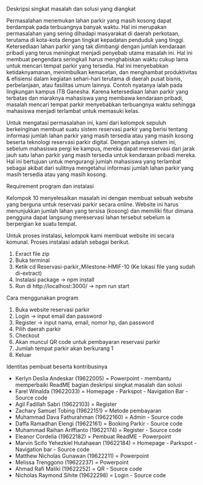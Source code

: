 Deskripsi singkat masalah dan solusi yang diangkat
	
Permasalahan menemukan lahan parkir yang masih kosong dapat berdampak pada terbuangnya banyak waktu. Hal ini merupakan permasalahan yang sering dihadapi masyarakat di daerah perkotaan, terutama di kota-kota dengan tingkat kepadatan penduduk yang tinggi. Ketersediaan lahan parkir yang tak diimbangi dengan jumlah kendaraan pribadi yang terus meningkat menjadi penyebab utama masalah ini. Hal ini membuat pengendara seringkali harus menghabiskan waktu cukup lama untuk mencari tempat parkir yang tersedia. Hal ini menyebabkan ketidaknyamanan, menimbulkan kemacetan, dan menghambat produktivitas & efisiensi dalam kegiatan sehari-hari terutama di daerah pusat bisnis, perbelanjaan, atau fasilitas umum lainnya. Contoh nyatanya ialah pada lingkungan kampus ITB Ganesha. Karena ketersediaan lahan parkir yang terbatas dan maraknya mahasiswa yang membawa kendaraan pribadi, masalah mencari tempat parkir menyebabkan terbuangnya waktu sehingga mahasiswa menjadi terlambat untuk memasuki kelas.
	
Untuk mengatasi permasalahan ini, kami dari kelompok sepuluh berkeinginan membuat suatu sistem reservasi parkir yang berisi tentang informasi jumlah lahan parkir yang masih tersedia atau yang masih kosong beserta teknologi reservasi parkir digital. Dengan adanya sistem ini, sebelum mahasiswa pergi ke kampus, mereka dapat mereservasi dari jarak jauh satu lahan parkir yang masih tersedia untuk kendaraan pribadi mereka. Hal ini bertujuan untuk mengurangi jumlah mahasiswa yang terlambat sebagai akibat dari sulitnya mengetahui informasi jumlah lahan parkir yang masih tersedia atau yang masih kosong. 

Requirement program dan instalasi
	
Kelompok 10 menyelesaikan masalah ini dengan membuat sebuah website yang berguna untuk reservasi parkir secara online. Website ini harus menunjukkan jumlah lahan yang tersisa (kosong) dan memiliki fitur dimana pengguna dapat langsung mereservasi lahan tersebut sebelum ia berpergian ke suatu tempat. 

Untuk proses instalasi, kelompok kami membuat website ini secara komunal. Proses instalasi adalah sebagai berikut.
1. Exract file zip
2. Buka terminal
3. Ketik cd Reservasi-parkir_Milestone-HMIF-10 (Ke lokasi file yang sudah di-extract)
4. Instalasi package -> npm install
5. Run di http://localhost:3000/ -> npm run start

Cara menggunakan program
1. Buka website reservasi parkir
2. Login -> input email dan password
3. Register -> input nama, email, nomor hp, dan password
4. Pilih daerah parkir
5. Checkout
6. Akan muncul QR code untuk pembayaran reservasi parkir
7. Jumlah tempat parkir akan berkurang 1
8. Keluar

Identitas pembuat beserta kontribusinya
- Kerlyn Deslia Andeskar (19622005) = Powerpoint - membantu memperbaiki ReadME bagian deskripsi singkat masalah dan solusi
- Farel Winalda (19622033) = Homepage - Parkspot - Navigation Bar - Source code
- Agil Fadillah Sabri (19622103) = Register
- Zachary Samuel Tobing (19622151) = Metode pembayaran
- Muhammad Dava Fathurahman (19622160) = Admin - Source code
- Daffa Ramadhan Elengi (19622161) = Booking Parkir - Source code
- Muhammad Raihan Ariffianto (19622174)  = Register - Source code
- Eleanor Cordelia (19622182) = Pembuat ReadME - Powerpoint
- Marvin Scifo Yehezkiel Hutahaean (19622184) = Homepage - Parkspot - Navigation bar - Source code
- Matthew Nicholas Gunawan (19622211) = Powerpoint
- Melissa Trenggono (19622237) = Powerpoint
- Ahmad Rafi Maliki (19622252) = QR - Source code
- Nicholas Raymond Sihite (19622298) = Login - Source code
